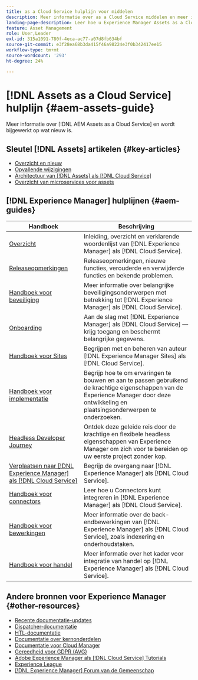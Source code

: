 ```yaml
---
title: as a Cloud Service hulplijn voor middelen
description: Meer informatie over as a Cloud Service middelen en meer informatie over nieuwe functies.
landing-page-description: Leer hoe u Experience Manager Assets as a Cloud Service gebruikt en beheert.
feature: Asset Management
role: User,Leader
exl-id: 315a1091-780f-4eca-ac77-a07d8fb634bf
source-git-commit: e3f28ea68b3da415f46a98224e3f0b342417ee15
workflow-type: tm+mt
source-wordcount: '293'
ht-degree: 24%

---
```


# [!DNL Assets as a Cloud Service] hulplijn {#aem-assets-guide}

Meer informatie over [!DNL AEM Assets as a Cloud Service] en wordt bijgewerkt op wat nieuw is.

## Sleutel [!DNL Assets] artikelen {#key-articles}

* [Overzicht en nieuw](overview.md)
* [Opvallende wijzigingen](/help/assets/assets-cloud-changes.md)
* [Architectuur van [!DNL Assets] als [!DNL Cloud Service]](architecture.md)
* [Overzicht van microservices voor assets](/help/assets/asset-microservices-overview.md)

## [!DNL Experience Manager] hulplijnen {#aem-guides}

| Handboek | Beschrijving |
|---|---|
| [Overzicht](/help/overview/home.md) | Inleiding, overzicht en verklarende woordenlijst van [!DNL Experience Manager] als [!DNL Cloud Service]. |
| [Releaseopmerkingen](/help/release-notes/home.md) | Releaseopmerkingen, nieuwe functies, verouderde en verwijderde functies en bekende problemen. |
| [Handboek voor beveiliging](/help/security/home.md) | Meer informatie over belangrijke beveiligingsonderwerpen met betrekking tot [!DNL Experience Manager] als [!DNL Cloud Service]. |
| [Onboarding](/help/onboarding/home.md) | Aan de slag met [!DNL Experience Manager] als [!DNL Cloud Service] — krijg toegang en beschermt belangrijke gegevens. |
| [Handboek voor Sites](/help/sites-cloud/home.md) | Begrijpen met en beheren van auteur [!DNL Experience Manager Sites] als [!DNL Cloud Service]. |
| [Handboek voor implementatie](/help/implementing/home.md) | Begrijp hoe te om ervaringen te bouwen en aan te passen gebruikend de krachtige eigenschappen van de Experience Manager door deze ontwikkeling en plaatsingsonderwerpen te onderzoeken. |
| [Headless Developer Journey](/help/journey-headless/developer/overview.md) | Ontdek deze geleide reis door de krachtige en flexibele headless eigenschappen van Experience Manager om zich voor te bereiden op uw eerste project zonder kop. |
| [Verplaatsen naar [!DNL Experience Manager] als [!DNL Cloud Service]](/help/journey-migration/getting-started.md) | Begrijp de overgang naar [!DNL Experience Manager] als [!DNL Cloud Service]. |
| [Handboek voor connectors](/help/connectors/home.md) | Leer hoe u Connectors kunt integreren in [!DNL Experience Manager] als [!DNL Cloud Service]. |
| [Handboek voor bewerkingen](/help/operations/home.md) | Meer informatie over de back-endbewerkingen van [!DNL Experience Manager] als [!DNL Cloud Service], zoals indexering en onderhoudstaken. |
| [Handboek voor handel](/help/commerce-cloud/home.md) | Meer informatie over het kader voor integratie van handel op [!DNL Experience Manager] als [!DNL Cloud Service]. |

## Andere bronnen voor Experience Manager {#other-resources}

* [Recente documentatie-updates](https://experienceleague.adobe.com/docs/experience-manager-release-information/aem-release-updates/doc-updates/documentation-updates.html#aem-as-a-cloud-service)
* [Dispatcher-documentatie](/help/implementing/dispatcher/overview.md)
* [HTL-documentatie](https://experienceleague.adobe.com/docs/experience-manager-htl/using/overview.html)
* [Documentatie over kernonderdelen](https://experienceleague.adobe.com/docs/experience-manager-core-components/using/introduction.html)
* [Documentatie voor Cloud Manager](https://experienceleague.adobe.com/docs/experience-manager-cloud-manager/using/introduction-to-cloud-manager.html)
* [Gereedheid voor GDPR (AVG)](/help/compliance/data-privacy-and-protection-readiness/aem-readiness.md)
* [Adobe Experience Manager als [!DNL Cloud Service] Tutorials](https://experienceleague.adobe.com/docs/experience-manager-learn/cloud-service/overview.html)
* [Experience League](https://experienceleague.adobe.com/?promoid=K42KVXHD&amp;mv=other#recommended/solutions/experience-manager)
* [[!DNL Experience Manager] Forum van de Gemeenschap](https://experienceleaguecommunities.adobe.com/t5/adobe-experience-manager/ct-p/adobe-experience-manager-community)
